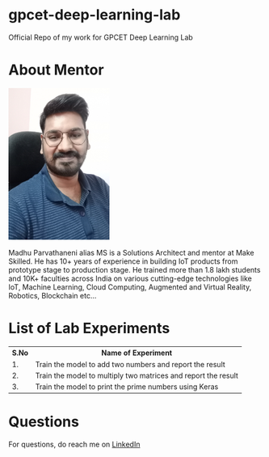 # gpcet-deep-learning-lab
Official Repo of my work for GPCET Deep Learning Lab

# About Mentor
<img src="https://raw.githubusercontent.com/madblocksgit/ETAI-2021---VSSUT-11th-aug-iot-session/main/maddy.jpg" height="300" width="200" />

Madhu Parvathaneni alias MS is a Solutions Architect and mentor at Make Skilled. He has 10+ years of experience in building IoT products from prototype stage to production stage. He trained more than 1.8 lakh students and 10K+ faculties across India on various cutting-edge technologies like IoT, Machine Learning, Cloud Computing, Augmented and Virtual Reality, Robotics, Blockchain etc...

# List of Lab Experiments

<table>
  <tr>
    <th>S.No</th>
    <th>Name of Experiment</th>
  </tr>
  <tr>
    <td>1.</td>
    <td>Train the model to add two numbers and report the result</td>
  </tr>
  <tr>
    <td>2.</td>
    <td>Train the model to multiply two matrices and report the result</td>
  </tr>
  <tr>
    <td>3.</td>
    <td>Train the model to print the prime numbers using Keras</td>
  </tr>
</table>

# Questions
For questions, do reach me on <a href="https://linkedin.com/in/MadhuPIoT">LinkedIn</a>
